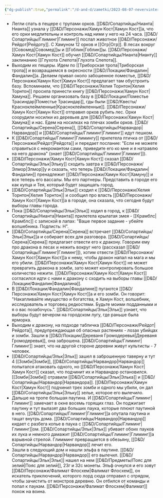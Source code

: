 ```yaml
---
{"dg-publish":true,"permalink":"/d-and-d/zametki/2023-08-07-nevervinter-zametki-o-sessii/","created":"2024-02-19T19:15:28.365+03:00","updated":"2024-01-10T17:43:08.518+03:00"}
---
```




- Легли спать в пещере с трупами орков. [[D&D/Сопартийцы/Нианта\|Нианта]] узнала у [[D&D/Персонажи/Хамун Кост\|Хамун Кост]]а, что его орки медлительны и контроль над ними у него на 24 часа. [[D&D/Сопартийцы/Глиминг\|Глиминг]] послал животное [[D&D/Персонажи/Рейдот\|Рейдоту]]. С Хамуном 12 орков и [[Огр\|Огр]]. В лесах вокруг [[Совомед\|Совомед]]ы и [[Гоблин\|Гоблин]]ы. [[D&D/Персонажи/Хамун Кост\|Хамун Кост]] обучил [[D&D/Сопартийцы/Нианта\|Нианту]] заклинанию [[Глухота Слепота\|Глухота Слепота]].
- Выходим их пещеры. Идем по [[Триборская тропа\|Триборская тропа]] и возвращаемся в окресности [[D&D/Локации/Фандалин\|Фандалин]]а. Делаем привал около забошенное поместье, [[D&D/Персонажи/Хамун Кост\|Хамун Кост]] предлагает там обустроить базу. Вспоминаем, что [[D&D/Персонажи/Хелия Торнтон\|Хелия Торнтон]] просила принести книгу [[D&D/Персонажи/Хамун Кост\|Хамуна]]. Решаем организовать базу в [[D&D/Локации/Поместье Трасиндар\|Поместье Трасиндар]], гды были [[D&D/Квесты/Красноклеймленные\|Красноклеймленные]]. [[D&D/Персонажи/Хамун Кост\|Хамун Кост]] отправил орков рубить лес. Орки соорудили носилки из деревьев для [[D&D/Персонажи/Хамун Кост\|Хамуна]] и нас. Едем на носилках на плечах зомби орков. [[D&D/Сопартийцы/Серена\|Серена]], [[D&D/Сопартийцы/Нарвандор\|Нарвандор]] и [[D&D/Сопартийцы/Глиминг\|Глиминг]] идут пешком.
- К [[D&D/Сопартийцы/Глиминг\|Глимингу]] прилетела птичка от [[D&D/Персонажи/Рейдот\|Рейдота]] и передает послание: "Если не можете справиться с некромантом сами, приведите его ко мне и я натравлю на него дракона" (знает [[D&D/Сопартийцы/Глиминг\|Глиминг]]).
- [[D&D/Персонажи/Хамун Кост\|Хамун Кост]] сказал [[D&D/Сопартийцы/Эльк\|Эльку]] сходить завтра к [[D&D/Персонажи/Элмор\|Элмор]]у и сказать, что теперь [[D&D/Локации/Фандалин\|Фандалин]] пренадлежит [[D&D/Персонажи/Хамун Кост\|Хамуну]] и все теперь его вассалы. Мы его партнеры. Представить в городе его как купца и Тея, который будет защищать город. 
- [[D&D/Сопартийцы/Эльк\|Эльк]] сходил к [[D&D/Персонажи/Хелия Торнтон\|Хелия Торнтон]] и сообщил про власть [[D&D/Персонажи/Хамун Кост\|Хамун Кост]]а в городе, она сказала, что сегодня будут выборы главы города. 
- Пока [[D&D/Сопартийцы/Эльк\|Эльк]] ходил в город, к [[D&D/Сопартийцы/Нианта\|Нианта]] прилетела крылатая змея - [[Крамблс\|Крамблс]] с запиской в лапах: "Ваше первое задание - убейте волшебника. Подписть: H".
- [[D&D/Сопартийцы/Серена\|Серена]] встречает [[D&D/Сопартийцы/Эльк\|Эльк]]а и собирает всех для разговора. [[D&D/Сопартийцы/Серена\|Серена]] предлагает отвести его к дракону. Говорим ему про дракона в лесах и нежить вокруг него (рассказал [[D&D/Сопартийцы/Глиминг\|Глиминг]]), хотим отвести [[D&D/Персонажи/Хамун Кост\|Хамун Кост]]а к нему, чтобы дракон напал на мага и мы его убили. [[D&D/Персонажи/Хамун Кост\|Хамун Кост]] не может превратить дракона в зомби, зато может контролировать большое количество нежити. [[D&D/Персонажи/Хамун Кост\|Хамун Кост]] согласился идти с нами к дракону с сходить на выборы главы [[D&D/Локации/Фандалин\|Фандалина]].
- В [[D&D/Локации/Фандалин\|Фандалине]] пугаются [[D&D/Персонажи/Хамун Кост\|Хамун Кост]]а и его зомби. Он говорит: "Накапливайте имущество и богатства, я Хамун Кост, волшебник, исследователь и торговец редкостями. Будьте моими подданными и я о вас позабочусь.". [[D&D/Сопартийцы/Эльк\|Эльк]] узнает, что выборы будут вечером на городском лугу, где раньше была ярморка.
- Выходим к дракону, на подходе табличка [[D&D/Персонажи/Рейдот\|Рейдота]], предупреждающая об опасных растениях - лозах убийцах и зомби. Зашли в [[D&D/Локации/Дереваня Громодеревья\|Дереваня Громодеревья]], она заброшена. [[D&D/Сопартийцы/Глиминг\|Глиминг]] знает, что на другой стороне деревни живут культисты - 7 человек. 
- [[D&D/Сопартийцы/Эльк\|Эльк]] зашел в заброшенную таверну и тут 4 [[Зомби\|Зомби]], [[D&D/Сопартийцы/Нарвандор\|Нарвандор]] попытался атаковать одного, но [[D&D/Персонажи/Хамун Кост\|Хамун Кост]] сказал, что подчинит их и Нарвандор остановился. [[Зомби\|Зомби]] отравили [[D&D/Сопартийцы/Эльк\|Элька]] и [[D&D/Сопартийцы/Нарвандор\|Нарвандора]]. [[D&D/Персонажи/Хамун Кост\|Хамун Кост]] подчинил трех зомби и одного мы убили, он дал [[D&D/Сопартийцы/Эльк\|Эльку]] зелье, которое его вылечило.
- Дальше на тропе большая паутина. И [[D&D/Сопартийцы/Глиминг\|Глиминг]] замечает в окне восемь горящих глаз. Он поджигает паутину и тут вылазят два больших паука, которые плюют паутиной в него. [[D&D/Сопартийцы/Глиминг\|Глиминг]]а опутала паутина и тащат внутрь дома. [[D&D/Сопартийцы/Нарвандор\|Нарвандор]] кидает с разбега копье в паука с [[D&D/Сопартийцы/Глиминг\|Глиминг]]ом. [[D&D/Сопартийцы/Эльк\|Эльк]] убивает обоих пауков их лука и немного дамажит [[D&D/Сопартийцы/Глиминг\|Глиминг]]а взрывной стрелой. Глимминг превращается в обезьяну, [[D&D/Сопартийцы/Нарвандор\|Нарвандор]] лечит его. 
- Зашли в следующий дом и нашли эльфа в паутине. [[D&D/Сопартийцы/Нарвандор\|Нарвандор]] его вылечил. [[D&D/Сопартийцы/Эльк\|Эльк]] нашел на нем [[D&D/Предметы/Пояс для зелий\|Пояс для зелий]], 23г и 32с монеты. Эльф очнулся и его зовут [[D&D/Персонажи/Фалимат Флосхем\|Фалимат Флосхем]], он искатель приключений, которого лорд сюда отправил с отрядом, чтобы зачистить от монстров деревню. Он отбился от команды и попал к паукам. [[D&D/Персонажи/Фалимат Флосхем\|Фалимат]] похож на воина.